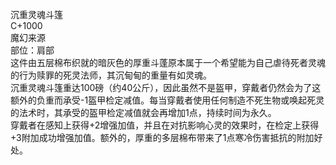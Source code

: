 <title>沉重灵魂斗篷</title>
<meta name="GENERATOR" content="WinCHM">
<meta http-equiv="Content-Type" content="text/html; charset=gb2312">
<br>沉重灵魂斗篷
<br>C+1000
<br>魔幻来源
<br>部位：肩部
<br>这件由五层棉布织就的暗灰色的厚重斗蓬原本属于一个希望能为自己虐待死者灵魂的行为赎罪的死灵法师，其沉甸甸的重量有如灵魂。
<br>沉重灵魂斗篷重达100磅（约40公斤），因此虽然不是盔甲，穿戴者仍然会为了这额外的负重而承受-1盔甲检定减值。每当穿戴者使用任何制造不死生物或唤起死灵的法术时，其承受的盔甲检定减值就会再增加1点，持续时间为永久。
<br>穿戴者在感知上获得+2增强加值，并且在对抗影响心灵的效果时，在检定上获得+3附加成功增强加值。额外的，厚重的多层棉布带来了1点寒冷伤害抵抗的附加好处。